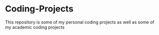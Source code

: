 # Coding-Projects
This repository is some of my personal coding projects 
as well as some of my academic coding projects
